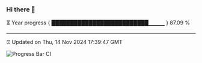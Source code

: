 ### Hi there 👋

⏳ Year progress { ██████████████████████████▁▁▁▁ } 87.09 %

---

⏰ Updated on Thu, 14 Nov 2024 17:39:47 GMT

![Progress Bar CI](https://github.com/IshwaranRudhara/GIT-ACTION/workflows/Progress%20Bar%20CI/badge.svg)
